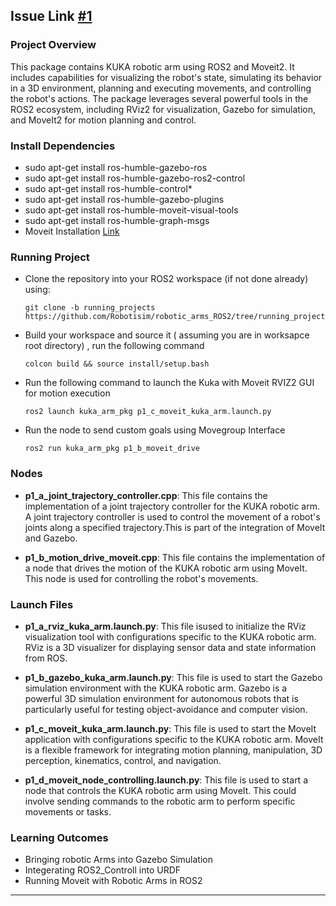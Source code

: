 ## Issue Link [#1](https://github.com/Robotisim/robotic_arms_ROS2/issues/1)

### Project Overview
This package contains KUKA robotic arm using ROS2 and Moveit2. It includes capabilities for visualizing the robot's state, simulating its behavior in a 3D environment, planning and executing movements, and controlling the robot's actions. The package leverages several powerful tools in the ROS2 ecosystem, including RViz2 for visualization, Gazebo for simulation, and MoveIt2 for motion planning and control.

### Install Dependencies
- sudo apt-get install ros-humble-gazebo-ros
- sudo apt-get install ros-humble-gazebo-ros2-control
- sudo apt-get install ros-humble-control*
- sudo apt-get install ros-humble-gazebo-plugins
- sudo apt-get install ros-humble-moveit-visual-tools
- sudo apt-get install ros-humble-graph-msgs
- Moveit Installation [Link ](https://moveit.picknik.ai/humble/doc/tutorials/getting_started/getting_started.html)

### Running Project
- Clone the repository into your ROS2 workspace (if not done already) using:
    ```
    git clone -b running_projects https://github.com/Robotisim/robotic_arms_ROS2/tree/running_projects
    ```
- Build your workspace and source it ( assuming you are in worksapce root directory) , run the following command
    ```
    colcon build && source install/setup.bash
    ```
- Run the following command to launch the Kuka with Moveit RVIZ2 GUI for motion execution
    ```
    ros2 launch kuka_arm_pkg p1_c_moveit_kuka_arm.launch.py
    ```
- Run the node to send custom goals using Movegroup Interface
    ```
    ros2 run kuka_arm_pkg p1_b_moveit_drive
    ```
### Nodes
- **p1_a_joint_trajectory_controller.cpp**:
This file contains the implementation of a joint trajectory controller for the KUKA robotic arm. A joint trajectory controller is used to control the movement of a robot's joints along a specified trajectory.This  is part of the integration of MoveIt and Gazebo.

- **p1_b_motion_drive_moveit.cpp**:
 This file contains the implementation of a node that drives the motion of the KUKA robotic arm using MoveIt. This node is used for controlling the robot's movements.
### Launch Files
- **p1_a_rviz_kuka_arm.launch.py**: This file isused to initialize the RViz visualization tool with configurations specific to the KUKA robotic arm. RViz is a 3D visualizer for displaying sensor data and state information from ROS.

- **p1_b_gazebo_kuka_arm.launch.py**: This file is  used to start the Gazebo simulation environment with the KUKA robotic arm. Gazebo is a powerful 3D simulation environment for autonomous robots that is particularly useful for testing object-avoidance and computer vision.

- **p1_c_moveit_kuka_arm.launch.py**: This file is  used to start the MoveIt application with configurations specific to the KUKA robotic arm. MoveIt is a flexible framework for integrating motion planning, manipulation, 3D perception, kinematics, control, and navigation.

- **p1_d_moveit_node_controlling.launch.py**: This file is  used to start a node that controls the KUKA robotic arm using MoveIt. This could involve sending commands to the robotic arm to perform specific movements or tasks.

### Learning Outcomes
- Bringing robotic Arms into Gazebo Simulation
- Integerating ROS2_Controll into URDF
- Running Moveit with Robotic Arms in ROS2
---